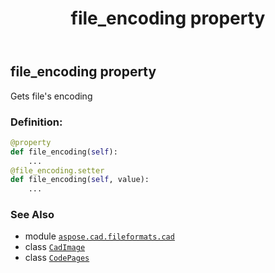 ﻿---
title: file_encoding property
second_title: Aspose.CAD for Python via .NET API References
description: 
type: docs
weight: 300
url: /python-net/aspose.cad.fileformats.cad/cadimage/file_encoding/
is_root: false
---

## file_encoding property


Gets file's encoding
### Definition:
```python
@property
def file_encoding(self):
    ...
@file_encoding.setter
def file_encoding(self, value):
    ...
```

### See Also
* module [`aspose.cad.fileformats.cad`](../../)
* class [`CadImage`](/cad/python-net/aspose.cad.fileformats.cad/cadimage)
* class [`CodePages`](/cad/python-net/aspose.cad/codepages)
